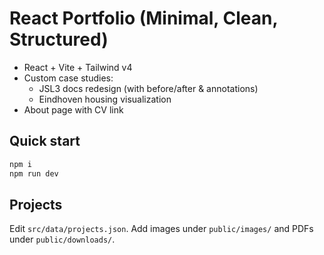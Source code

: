 # React Portfolio (Minimal, Clean, Structured)

- React + Vite + Tailwind v4
- Custom case studies:
  - JSL3 docs redesign (with before/after & annotations)
  - Eindhoven housing visualization
- About page with CV link

## Quick start
```bash
npm i
npm run dev
```

## Projects
Edit `src/data/projects.json`. Add images under `public/images/` and PDFs under `public/downloads/`.

